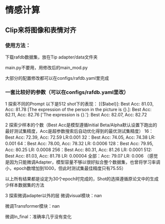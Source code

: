 # 情感计算

## Clip来将图像和表情对齐

### 使用方法：

下载rafdb数据集，放在Tip adapter/data文件夹

main.py不要用，用修改后的main_mod.py

大部分的配置修改都可以在configs/rafdb.yaml里完成

### 一套比较好的参数（可以在configs/rafdb.yaml里改）

1 探索不同的Prompt
以下是512 shot下的表现：
[{$label}]:
Best Acc: 81.03, Acc: 81.78
[The expression of the person in the picture is {}.]:
Best Acc: 82.11, Acc: 82.76
['The expression is {}.']:
Best Acc: 82.07, Acc: 82.72

2 探索少样本的个数（Best Acc是模型遵循Initial Beta/Alpha默认设置下跑出的最好测试集精度，Acc是超参数搜索后自动优化得到的最优测试集精度）
16：Best Acc: 72.39, Acc: 72.59 LR:0.001
32：Best Acc: 74.05, Acc: 74.38 LR: 0.001
64：Best Acc: 78.00, Acc: 78.32 LR: 0.0006
128：Best Acc: 79.95, Acc: 80.25 LR: 0.0008
256：Best Acc: 80.31, Acc: 81.26 LR: 0.0001
512: Best Acc: 81.03, Acc: 81.78 LR: 0.00004
全部：Acc: 79.07 LR: 0.006 （感觉是因为只能微调Adapter，模型容量不够以很好拟合整个数据集，也曾将学习率调小，epoch数增加到1000，但此时测试集最佳精度只有75.55）

以上所有结果都是设定为30个epoch时完成的，Shot的选择遵循原论文中的生成少样本数据集的方法

3 探索微调adapter以外的层
微调visual模块：nan

微调Transformer模块：nan

微调ln_final：准确率几乎没有变化